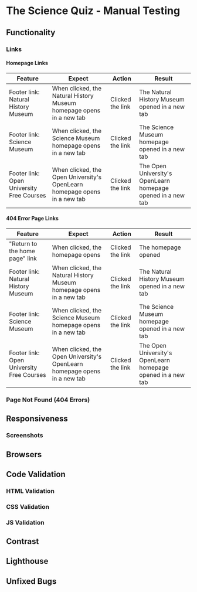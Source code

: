 # The Science Quiz - Manual Testing

## Functionality

### Links

#### Homepage Links

|Feature|Expect|Action|Result|
|---|---|---|---|
|Footer link: Natural History Museum|When clicked, the Natural History Museum homepage opens in a new tab|Clicked the link|The Natural History Museum opened in a new tab|
|Footer link: Science Museum|When clicked, the Science Museum homepage opens in a new tab|Clicked the link|The Science Museum homepage opened in a new tab|
|Footer link: Open University Free Courses|When clicked, the Open University's OpenLearn homepage opens in a new tab|Clicked the link|The Open University's OpenLearn homepage opened in a new tab|

#### 404 Error Page Links

|Feature|Expect|Action|Result|
|---|---|---|---|
"Return to the home page" link|When clicked, the homepage opens|Clicked the link|The homepage opened|
|Footer link: Natural History Museum|When clicked, the Natural History Museum homepage opens in a new tab|Clicked the link|The Natural History Museum opened in a new tab|
|Footer link: Science Museum|When clicked, the Science Museum homepage opens in a new tab|Clicked the link|The Science Museum homepage opened in a new tab|
|Footer link: Open University Free Courses|When clicked, the Open University's OpenLearn homepage opens in a new tab|Clicked the link|The Open University's OpenLearn homepage opened in a new tab|

### Page Not Found (404 Errors)

## Responsiveness

### Screenshots

## Browsers

## Code Validation

### HTML Validation

### CSS Validation

### JS Validation

## Contrast

## Lighthouse

## Unfixed Bugs